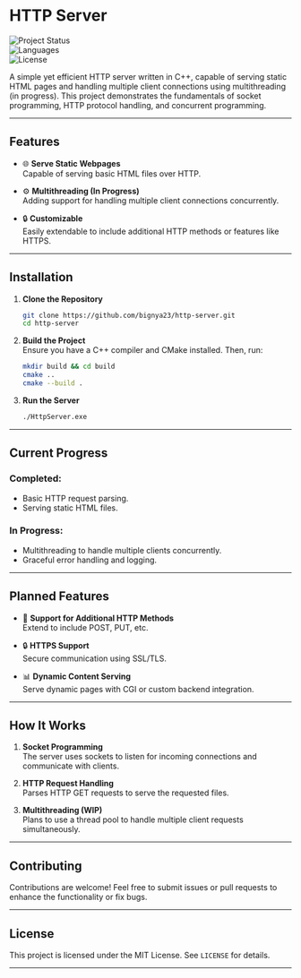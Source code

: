 # **HTTP Server**

![Project Status](https://img.shields.io/badge/Status-In%20Progress-yellow)  
![Languages](https://img.shields.io/badge/C%2B%2B-100%25-blue)  
![License](https://img.shields.io/badge/License-MIT-green)

A simple yet efficient HTTP server written in C++, capable of serving static HTML pages and handling multiple client connections using multithreading (in progress). This project demonstrates the fundamentals of socket programming, HTTP protocol handling, and concurrent programming.

---

## **Features**

- 🌐 **Serve Static Webpages**  
  Capable of serving basic HTML files over HTTP. 

- ⚙️ **Multithreading (In Progress)**  
  Adding support for handling multiple client connections concurrently.  

- 🔒 **Customizable**  
  Easily extendable to include additional HTTP methods or features like HTTPS.  

---

## **Installation**

1. **Clone the Repository**  
   ```bash
   git clone https://github.com/bignya23/http-server.git
   cd http-server
   ```

2. **Build the Project**  
   Ensure you have a C++ compiler and CMake installed. Then, run:
   ```bash
   mkdir build && cd build
   cmake ..
   cmake --build .
   ```

3. **Run the Server**  
   ```bash
   ./HttpServer.exe
   ```

---

## **Current Progress**

### Completed:
- Basic HTTP request parsing.
- Serving static HTML files.  

### In Progress:
- Multithreading to handle multiple clients concurrently.
- Graceful error handling and logging.

---

## **Planned Features**

- 🔗 **Support for Additional HTTP Methods**  
  Extend to include POST, PUT, etc.  

- 🔒 **HTTPS Support**  
  Secure communication using SSL/TLS.  

- 📊 **Dynamic Content Serving**  
  Serve dynamic pages with CGI or custom backend integration.  

---


## **How It Works**

1. **Socket Programming**  
   The server uses sockets to listen for incoming connections and communicate with clients.

2. **HTTP Request Handling**  
   Parses HTTP GET requests to serve the requested files.

3. **Multithreading (WIP)**  
   Plans to use a thread pool to handle multiple client requests simultaneously.

---
## **Contributing**

Contributions are welcome! Feel free to submit issues or pull requests to enhance the functionality or fix bugs.

---

## **License**

This project is licensed under the MIT License. See `LICENSE` for details.

---

